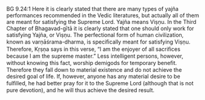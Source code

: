 BG 9.24:1	Here it is clearly stated that there are many types of yajña performances recommended in the Vedic literatures, but actually all of them are meant for satisfying the Supreme Lord. Yajña means Viṣṇu. In the Third Chapter of Bhagavad-gītā it is clearly stated that one should only work for satisfying Yajña, or Viṣṇu. The perfectional form of human civilization, known as varṇāśrama-dharma, is speciﬁcally meant for satisfying Viṣṇu. Therefore, Kṛṣṇa says in this verse, “I am the enjoyer of all sacriﬁces because I am the supreme master.” Less intelligent persons, however, without knowing this fact, worship demigods for temporary beneﬁt. Therefore they fall down to material existence and do not achieve the desired goal of life. If, however, anyone has any material desire to be fulﬁlled, he had better pray for it to the Supreme Lord (although that is not pure devotion), and he will thus achieve the desired result.